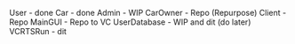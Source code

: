 User - done
Car - done
Admin - WIP
CarOwner - Repo (Repurpose)
Client - Repo
MainGUI - Repo to VC
UserDatabase - WIP and dit (do later)
VCRTSRun - dit
